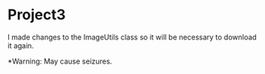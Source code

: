 # Project3

I made changes to the ImageUtils class so it will be necessary to download it again.

*Warning:
May cause seizures.

